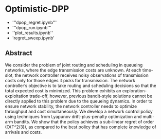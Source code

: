 # Optimistic-DPP

- '''dpop_regret.ipynb'''
- '''dpop_run.ipynb'''
- ''plot_results.ipynb''
- 'regret_sweep.ipynb'

## Abstract
We consider the problem of joint routing and scheduling in queueing networks, where the edge transmission costs are unknown. At each time-slot, the network controller receives noisy observations of transmission costs only for those edges it picks for transmission. The network controller’s objective is to take routing and scheduling decisions so that the total expected cost is minimized. This problem exhibits an exploration-exploitation trade-off, however, previous bandit-style solutions cannot be directly applied to this problem due to the queueing dynamics. In order to ensure network stability, the network controller needs to optimize throughput and cost simultaneously. We develop a network control policy using techniques from Lyapunov drift-plus-penalty optimization and multi-arm bandits. We show that the policy achieves a sub-linear regret of order \(O(T^2/3)\), as compared to the best policy that has complete knowledge of arrivals and costs. 
